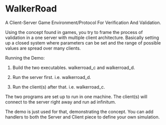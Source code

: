 # WalkerRoad
A Client-Server Game Environment/Protocol For Verification And Validation.

Using the concept found in games, you try to frame the process of validation in a one server with multiple client architecture. Basically setting up a closed system where parameters can be set and the range of possible values are spread over many clients.

Running the Demo:

1) Build the two executables. walkerroad_c and walkerroad_d.

2) Run the server first. i.e. walkerroad_d.

3) Run the client(s) after that. i.e. walkerroad_c.


The two programs are set up to run in one machine. The client(s) will connect to the server right away and run ad infinitum.

The demo is just used for that, demonstrating the concept. You can add handlers to both the Server and Client piece to define your own simulation.

